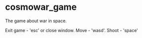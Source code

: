 # cosmowar_game
The game about war in space. 

Exit game - 'esc' or close window.
Move - 'wasd'.
Shoot - 'space'
